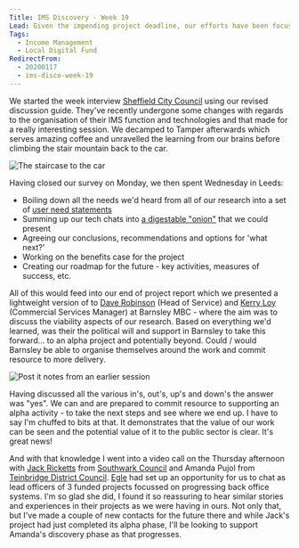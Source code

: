 ```yaml
---
Title: IMS Discovery - Week 19
Lead: Given the impending project deadline, our efforts have been focussed on setting up our final outputs
Tags:
  - Income Management
  - Local Digital Fund
RedirectFrom:
  - 20200117
  - ims-disco-week-19
---
```


We started the week interview [Sheffield City Council](https://www.sheffield.gov.uk) using our revised discussion guide. They've recently undergone some changes with regards to the organisation of their IMS function and technologies and that made for a really interesting session. We decamped to Tamper afterwards which serves amazing coffee and unravelled the learning from our brains before climbing the stair mountain back to the car.

![The staircase to the car](/assets/images/2020-01-17-car-stairs.jpg)

Having closed our survey on Monday, we then spent Wednesday in Leeds:

* Boiling down all the needs we'd heard from all of our research into a set of [user need statements](https://docs.google.com/spreadsheets/d/1W4FUQWcu3EHC21ZZNTbOnMJfEkGuejbUI5NTLxm4j_I)
* Summing up our tech chats into [a digestable "onion"](https://miro.com/app/board/o9J_kvxjiRY=/) that we could present
* Agreeing our conclusions, recommendations and options for 'what next?'
* Working on the benefits case for the project
* Creating our roadmap for the future - key activities, measures of success, etc.

All of this would feed into our end of project report which we presented a lightweight version of to [Dave Robinson](https://twitter.com/DavidRob2002) (Head of Service) and [Kerry Loy](https://twitter.com/LoyKerry) (Commercial Services Manager) at Barnsley MBC - where the aim was to discuss the viability aspects of our research. Based on everything we'd learned, was their the political will and support in Barnsley to take this forward... to an alpha project and potentially beyond. Could / would Barnsley be able to organise themselves around the work and commit resource to more delivery.

![Post it notes from an earlier session](/assets/images/2020-01-17-post-its.jpg)

Having discussed all the various in's, out's, up's and down's the answer was "yes". We can and are prepared to commit resource to supporting an alpha activity - to take the next steps and see where we end up. I have to say I'm chuffed to bits at that. It demonstrates that the value of our work can be seen and the potential value of it to the public sector is clear. It's great news!

And with that knowledge I went into a video call on the Thursday afternoon with [Jack Ricketts](https://twitter.com/JackRicketts8) from [Southwark Council](https://www.southwark.gov.uk/) and Amanda Pujol from [Teinbridge District Council](https://www.teignbridge.gov.uk/). [Egle](https://twitter.com/egle_a_ieva) had set up an opportunity for us to chat as lead officers of 3 funded projects focussed on progressing back office systems. I'm so glad she did, I found it so reassuring to hear similar stories and experiences in their projects as we were having in ours. Not only that, but I've made a couple of new contacts for the future there and while Jack's project had just completed its alpha phase, I'll be looking to support Amanda's discovery phase as that progresses.